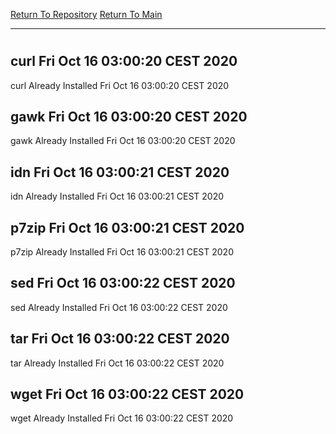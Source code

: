 [Return To Repository](https://github.com/bast69/piholeparser/)
[Return To Main](https://github.com/bast69/piholeparser/blob/master/RecentRunLogs/Mainlog.md)
____________________________________
# 
## curl Fri Oct 16 03:00:20 CEST 2020
curl Already Installed Fri Oct 16 03:00:20 CEST 2020
## gawk Fri Oct 16 03:00:20 CEST 2020
gawk Already Installed Fri Oct 16 03:00:20 CEST 2020
## idn Fri Oct 16 03:00:21 CEST 2020
idn Already Installed Fri Oct 16 03:00:21 CEST 2020
## p7zip Fri Oct 16 03:00:21 CEST 2020
p7zip Already Installed Fri Oct 16 03:00:21 CEST 2020
## sed Fri Oct 16 03:00:22 CEST 2020
sed Already Installed Fri Oct 16 03:00:22 CEST 2020
## tar Fri Oct 16 03:00:22 CEST 2020
tar Already Installed Fri Oct 16 03:00:22 CEST 2020
## wget Fri Oct 16 03:00:22 CEST 2020
wget Already Installed Fri Oct 16 03:00:22 CEST 2020
